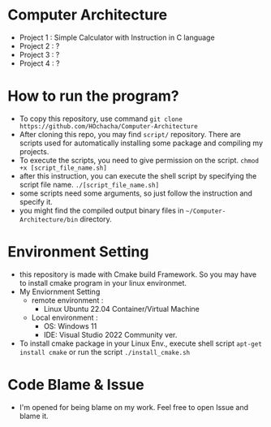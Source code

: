 # Computer Architecture
- Project 1 : Simple Calculator with Instruction in C language
- Project 2 : ?
- Project 3 : ?
- Project 4 : ?
# How to run the program?
- To copy this repository, use command ```git clone https://github.com/HOchacha/Computer-Architecture```
- After cloning this repo, you may find ```script/``` repository. There are scripts used for automatically installing some package and compiling my projects.
- To execute the scripts, you need to give permission on the script.
```chmod +x [script_file_name.sh]```
- after this instruction, you can execute the shell script by specifying the script file name.
```./[script_file_name.sh]```
- some scripts need some arguments, so just follow the instruction and specify it.
- you might find the compiled output binary files in ```~/Computer-Architecture/bin``` directory.
# Environment Setting
- this repository is made with Cmake build Framework. So you may have to install cmake program in your linux environmet.
- My Enviornment Setting
  - remote environment :
    - Linux Ubuntu 22.04 Container/Virtual Machine
  - Local environment :
    - OS: Windows 11
    - IDE: Visual Studio 2022 Community ver.
- To install cmake package in your Linux Env., execute shell script
```apt-get install cmake``` or run the script ```./install_cmake.sh```
# Code Blame & Issue
- I'm opened for being blame on my work. Feel free to open Issue and blame it. 
